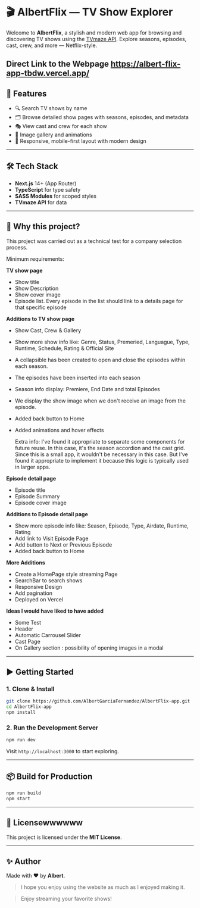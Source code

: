 # 🎬 AlbertFlix — TV Show Explorer

Welcome to **AlbertFlix**, a stylish and modern web app for browsing and discovering TV shows using the [TVmaze API](https://www.tvmaze.com/api). Explore seasons, episodes, cast, crew, and more — Netflix-style.

## Direct Link to the Webpage https://albert-flix-app-tbdw.vercel.app/

## 🚀 Features

- 🔍 Search TV shows by name
- 🗂️ Browse detailed show pages with seasons, episodes, and metadata
- 🎭 View cast and crew for each show
- 📸 Image gallery and animations
- 📱 Responsive, mobile-first layout with modern design

---

## 🛠️ Tech Stack

- **Next.js** 14+ (App Router)
- **TypeScript** for type safety
- **SASS Modules** for scoped styles
- **TVmaze API** for data

---

## 📁 Why this project?

This project was carried out as a technical test for a company selection process.

Minimum requirements:

**TV show page**

- Show title
- Show Description
- Show cover image
- Episode list. Every episode in the list should link to a details page for that specific episode

**Additions to TV show page**

- Show Cast, Crew & Gallery
- Show more show info like: Genre, Status, Premeried, Languague, Type, Runtime, Schedule, Rating & Official Site
- A collapsible has been created to open and close the episodes within each season.
- The episodes have been inserted into each season
- Season info display: Premiere, End Date and total Episodes
- We display the show image when we don't receive an image from the episode.
- Added back button to Home
- Added animations and hover effects

  Extra info: I've found it appropriate to separate some components for future reuse. In this case, it's the season accordion and the cast grid. Since this is a small app, it wouldn't be necessary in this case. But I've found it appropriate to implement it because this logic is typically used in larger apps.

**Episode detail page**

- Episode title
- Episode Summary
- Episode cover image

**Additions to Episode detail page**

- Show more episode info like: Season, Episode, Type, Airdate, Runtime, Rating
- Add link to Visit Episode Page
- Add button to Next or Previous Episode
- Added back button to Home

**More Additions**

- Create a HomePage style streaming Page
- SearchBar to search shows
- Responsive Design
- Add pagination
- Deployed on Vercel

**Ideas I would have liked to have added**

- Some Test
- Header
- Automatic Carrousel Slider
- Cast Page
- On Gallery section : possibility of opening images in a modal

---

## ▶️ Getting Started

### 1. Clone & Install

```bash
git clone https://github.com/AlbertGarciaFernandez/AlbertFlix-app.git
cd AlbertFlix-app
npm install
```

### 2. Run the Development Server

```bash
npm run dev
```

Visit `http://localhost:3000` to start exploring.

---

## 📦 Build for Production

```bash
npm run build
npm start
```

---

## 📄 Licensewwwwww

This project is licensed under the **MIT License**.

---

## ✨ Author

Made with ❤️ by **Albert**.

> I hope you enjoy using the website as much as I enjoyed making it.

> Enjoy streaming your favorite shows!
